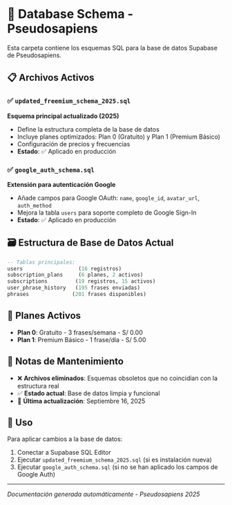 # 📂 Database Schema - Pseudosapiens

Esta carpeta contiene los esquemas SQL para la base de datos Supabase de Pseudosapiens.

## 📋 Archivos Activos

### ✅ `updated_freemium_schema_2025.sql`
**Esquema principal actualizado (2025)**
- Define la estructura completa de la base de datos
- Incluye planes optimizados: Plan 0 (Gratuito) y Plan 1 (Premium Básico)
- Configuración de precios y frecuencias
- **Estado**: ✅ Aplicado en producción

### ✅ `google_auth_schema.sql` 
**Extensión para autenticación Google**
- Añade campos para Google OAuth: `name`, `google_id`, `avatar_url`, `auth_method`
- Mejora la tabla `users` para soporte completo de Google Sign-In
- **Estado**: ✅ Aplicado en producción

## 🗃️ Estructura de Base de Datos Actual

```sql
-- Tablas principales:
users                  (16 registros)
subscription_plans     (6 planes, 2 activos)
subscriptions         (19 registros, 15 activos)
user_phrase_history   (195 frases enviadas)
phrases              (201 frases disponibles)
```

## 🎯 Planes Activos

- **Plan 0**: Gratuito - 3 frases/semana - S/ 0.00
- **Plan 1**: Premium Básico - 1 frase/día - S/ 5.00

## 📝 Notas de Mantenimiento

- ❌ **Archivos eliminados**: Esquemas obsoletos que no coincidían con la estructura real
- ✅ **Estado actual**: Base de datos limpia y funcional
- 🔄 **Última actualización**: Septiembre 16, 2025

## 🚀 Uso

Para aplicar cambios a la base de datos:
1. Conectar a Supabase SQL Editor
2. Ejecutar `updated_freemium_schema_2025.sql` (si es instalación nueva)
3. Ejecutar `google_auth_schema.sql` (si no se han aplicado los campos de Google Auth)

---
*Documentación generada automáticamente - Pseudosapiens 2025*